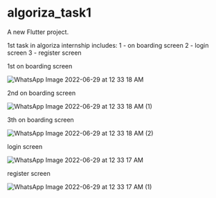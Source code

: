 # algoriza_task1

A new Flutter project.

1st task in algoriza internship includes:
1 - on boarding screen
2 - login screen
3 - register screen

1st on boarding screen

![WhatsApp Image 2022-06-29 at 12 33 18 AM](https://user-images.githubusercontent.com/66753803/176316396-a8fecf55-c2b0-4e88-8744-c84a3ff63ee3.jpeg)


2nd on boarding screen

![WhatsApp Image 2022-06-29 at 12 33 18 AM (1)](https://user-images.githubusercontent.com/66753803/176316508-341d3593-b157-42a2-a223-476ffe6923bd.jpeg)


3th on boarding screen

![WhatsApp Image 2022-06-29 at 12 33 18 AM (2)](https://user-images.githubusercontent.com/66753803/176316521-9305a0f2-43eb-46bd-9b0e-eddaf2a660c6.jpeg)


login screen

![WhatsApp Image 2022-06-29 at 12 33 17 AM](https://user-images.githubusercontent.com/66753803/176316581-07f64f38-89d3-4aeb-9028-70cedab1d494.jpeg)


register screen

![WhatsApp Image 2022-06-29 at 12 33 17 AM (1)](https://user-images.githubusercontent.com/66753803/176316609-03186888-169d-45af-9c43-e7bb5c2b6e92.jpeg)

